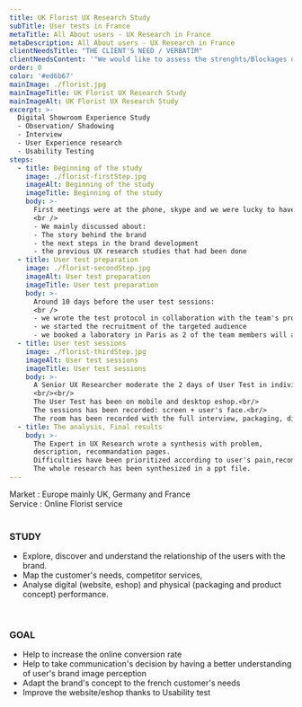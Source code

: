 ```yaml
---
title: UK Florist UX Research Study
subTitle: User tests in France
metaTitle: All About users - UX Research in France
metaDescription: All About users - UX Research in France
clientNeedsTitle: "THE CLIENT'S NEED / VERBATIM"
clientNeedsContent: '"We would like to assess the strenghts/Blockages of our site in terms of UX (but also more generally in terms of product feeling, checkout flow..."'
order: 0
color: '#ed6b67'
mainImage: ./florist.jpg
mainImageTitle: UK Florist UX Research Study
mainImageAlt: UK Florist UX Research Study
excerpt: >-
  Digital Showroom Experience Study
  - Observation/ Shadowing
  - Interview
  - User Experience research
  - Usability Testing
steps: 
  - title: Beginning of the study
    image: ./florist-firstStep.jpg 
    imageAlt: Beginning of the study
    imageTitle: Beginning of the study
    body: >-
      First meetings were at the phone, skype and we were lucky to have the opportunity to met in Paris.
      <br />
      - We mainly discussed about: 
      - The story behind the brand
      - the next steps in the brand development
      - the previous UX research studies that had been done
  - title: User test preparation 
    image: ./florist-secondStep.jpg 
    imageAlt: User test preparation 
    imageTitle: User test preparation 
    body: >-
      Around 10 days before the user test sessions: 
      <br />
      - we wrote the test protocol in collaboration with the team's project 
      - we started the recruitment of the targeted audience
      - we booked a laboratory in Paris as 2 of the team members will assist at the sessions
  - title: User test sessions
    image: ./florist-thirdStep.jpg 
    imageAlt: User test sessions
    imageTitle: User test sessions 
    body: >-
      A Senior UX Researcher moderate the 2 days of User Test in individual sessions.
      <br/><br/>
      The User Test has been on mobile and desktop eshop.<br/>
      The sessions has been recorded: screen + user's face.<br/>  
      The room has been recorded with the full interview, packaging, discovery of the product sessions.<br/>
  - title: The analysis, Final results 
    body: >-
      The Expert in UX Research wrote a synthesis with problem,
      description, recommandation pages. 
      Difficulties have been prioritized according to user's pain,recommandations have been given through quick-wins as much as possible, best practices has been highlighted. 
      The whole research has been synthesized in a ppt file.
---
```


Market : Europe mainly UK, Germany and France  
Service : Online Florist service
<br />
<br />
### STUDY
- Explore, discover and understand the relationship of the users with the brand. 
- Map the customer's needs, competitor services,
- Analyse digital (website, eshop) and physical (packaging and product concept) performance. 

<br />

### GOAL
- Help to increase the online conversion rate 
- Help to take communication's decision by having a better understanding of user's brand image perception 
- Adapt the brand's concept to the french customer's needs
- Improve the website/eshop thanks to Usability test